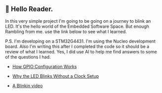 ## 📖 Hello Reader.

In this very simple project I'm going to be going on a journey to blink an LED.
It's the hello world of the Embedded Software Space. But enough Rambling from me. use the link below to see what I learned.

P.S. I'm developing on a STM32G4431. I'm using the Nucleo development board. 
Also I'm writing this after I completed the code so it should be a review of what I learned.
Yes, I did use AI to help me find answers to some of the questions I had.

- [How GPIO Configuration Works](docs/gpio_setup.md)
- [Why the LED Blinks Without a Clock Setup](docs/clock_config.md)

- [A Blinkin video](https://youtu.be/EhbUuldCprk)
